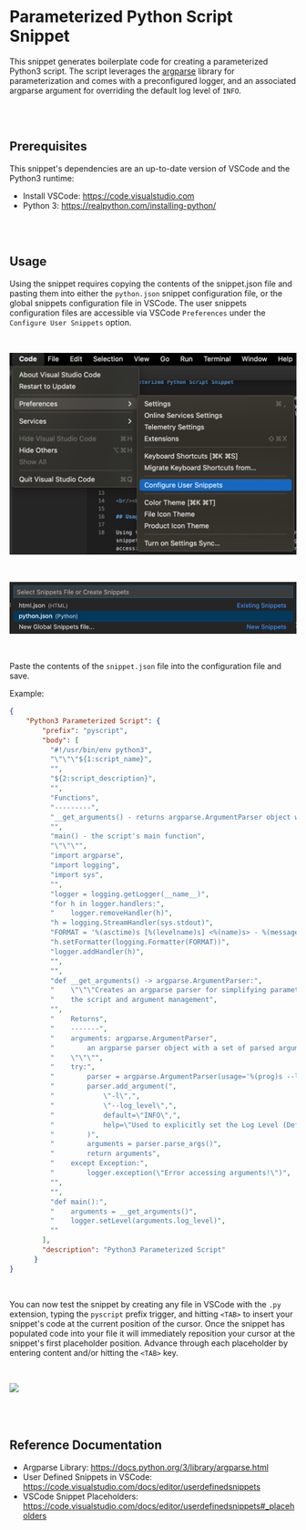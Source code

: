# Parameterized Python Script Snippet

This snippet generates boilerplate code for creating a parameterized Python3 script. The script leverages the [argparse](https://docs.python.org/3/library/argparse.html) library for parameterization and comes with a preconfigured logger, and an associated argparse argument for overriding the default log level of `INFO`.

<br/><br/>

## Prerequisites

This snippet's dependencies are an up-to-date version of VSCode and the Python3 runtime:

* Install VSCode: https://code.visualstudio.com
* Python 3: https://realpython.com/installing-python/

<br/><br/>

## Usage

Using the snippet requires copying the contents of the snippet.json file and pasting them into either the `python.json` snippet configuration file, or the global snippets configuration file in VSCode. The user snippets configuration files are accessible via VSCode `Preferences` under the `Configure User Snippets` option.

<br/>

![](./media/py3-parameterized-script-snippet-1.png)

<br/>

![](./media/py3-parameterized-script-snippet-2.png)

<br/>

Paste the contents of the `snippet.json` file into the configuration file and save.

Example:

```json
{
	"Python3 Parameterized Script": {
		"prefix": "pyscript",
		"body": [
		  "#!/usr/bin/env python3",
		  "\"\"\"${1:script_name}",
		  "",
		  "${2:script_description}",
		  "",
		  "Functions",
		  "---------",
		  "__get_arguments() - returns argparse.ArgumentParser object with script args",
		  "",
		  "main() - the script's main function",
		  "\"\"\"",
		  "import argparse",
		  "import logging",
		  "import sys",
		  "",
		  "logger = logging.getLogger(__name__)",
		  "for h in logger.handlers:",
		  "    logger.removeHandler(h)",
		  "h = logging.StreamHandler(sys.stdout)",
		  "FORMAT = '%(asctime)s [%(levelname)s] <%(name)s> - %(message)s'",
		  "h.setFormatter(logging.Formatter(FORMAT))",
		  "logger.addHandler(h)",
		  "",
		  "",
		  "def __get_arguments() -> argparse.ArgumentParser:",
		  "    \"\"\"Creates an argparse parser for simplifying parameterization of",
		  "    the script and argument management",
		  "",
		  "    Returns",
		  "    -------",
		  "    arguments: argparse.ArgumentParser",
		  "        an argparse parser object with a set of parsed arguments",
		  "    \"\"\"",
		  "    try:",
		  "        parser = argparse.ArgumentParser(usage='%(prog)s --log_level DEBUG')",
		  "        parser.add_argument(",
		  "            \"-l\",",
		  "            \"--log_level\",",
		  "            default=\"INFO\",",
		  "            help=\"Used to explicitly set the Log Level (Default: INFO)\"",
		  "        )",
		  "        arguments = parser.parse_args()",
		  "        return arguments",
		  "    except Exception:",
		  "        logger.exception(\"Error accessing arguments!\")",
		  "",
		  "",
		  "def main():",
		  "    arguments = __get_arguments()",
		  "    logger.setLevel(arguments.log_level)",
		  ""
		],
		"description": "Python3 Parameterized Script"
	  }
}
```

<br/>

You can now test the snippet by creating any file in VSCode with the `.py` extension, typing the `pyscript` prefix trigger, and hitting `<TAB>` to insert your snippet's code at the current position of the cursor. Once the snippet has populated code into your file it will immediately reposition your cursor at the snippet's first placeholder position. Advance through each placeholder by entering content and/or hitting the `<TAB>` key.

<br/>

![](./media/py3-parameterized-script-snippet-3.gif)

<br/><br/>

## Reference Documentation
* Argparse Library: https://docs.python.org/3/library/argparse.html
* User Defined Snippets in VSCode: https://code.visualstudio.com/docs/editor/userdefinedsnippets
* VSCode Snippet Placeholders: https://code.visualstudio.com/docs/editor/userdefinedsnippets#_placeholders
